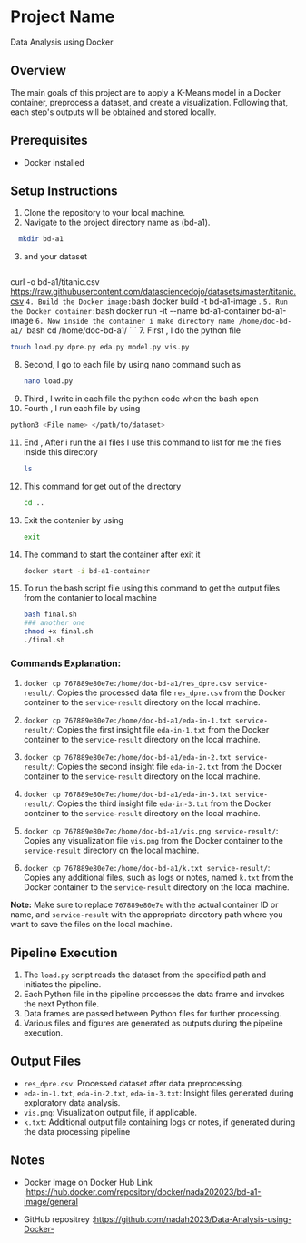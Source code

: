 # Project Name
Data Analysis using Docker 

## Overview
The main goals of this project are to apply a K-Means model in a Docker container, preprocess a dataset, and create a visualization. Following that, each step's outputs will be obtained and stored locally.

## Prerequisites
- Docker installed

## Setup Instructions
1. Clone the repository to your local machine.
2. Navigate to the project directory name as (bd-a1).
 ```bash
   mkdir bd-a1
```
3. and your dataset 
   ```bash 
curl -o bd-a1/titanic.csv https://raw.githubusercontent.com/datasciencedojo/datasets/master/titanic.csv 
    ```
4. Build the Docker image:
    ```bash
    docker build -t bd-a1-image .
    ```
5. Run the Docker container:
    ```bash
    docker run -it --name bd-a1-container bd-a1-image
    ```
6. Now inside the container i make directory name /home/doc-bd-a1/ 
    ```bash
    cd  /home/doc-bd-a1/
    ```
7. First , I do the python file 
   ```bash
   touch load.py dpre.py eda.py model.py vis.py
   ```
8. Second, I go to each file by using  nano command such as 
   ```bash
   nano load.py
   ```
9. Third , I write in each file the python code when the bash open 
10. Fourth , I run each file by using 
   ```bash
   python3 <File name> </path/to/dataset>
   ```
11. End , After i run the all files I use this command to list for me the files inside this directory 
    ```bash
    ls
    ```
12. This command for get out of the directory 
    ```bash
    cd ..
    ```
13. Exit the contanier by using 
     ```bash
    exit
    ```
14. The command to start the container after exit it 
    ```bash
    docker start -i bd-a1-container 
    ```
15. To run the bash script file using this command to get the output files from the contanier to local machine
     ```bash
    bash final.sh
    ### another one
    chmod +x final.sh
    ./final.sh
    ```
 ### Commands Explanation:

1. `docker cp 767889e80e7e:/home/doc-bd-a1/res_dpre.csv service-result/`: Copies the processed data file `res_dpre.csv` from the Docker container to the `service-result` directory on the local machine.

2. `docker cp 767889e80e7e:/home/doc-bd-a1/eda-in-1.txt service-result/`: Copies the first insight file `eda-in-1.txt` from the Docker container to the `service-result` directory on the local machine.

3. `docker cp 767889e80e7e:/home/doc-bd-a1/eda-in-2.txt service-result/`: Copies the second insight file `eda-in-2.txt` from the Docker container to the `service-result` directory on the local machine.

4. `docker cp 767889e80e7e:/home/doc-bd-a1/eda-in-3.txt service-result/`: Copies the third insight file `eda-in-3.txt` from the Docker container to the `service-result` directory on the local machine.

5. `docker cp 767889e80e7e:/home/doc-bd-a1/vis.png service-result/`: Copies any visualization file `vis.png` from the Docker container to the `service-result` directory on the local machine.

6. `docker cp 767889e80e7e:/home/doc-bd-a1/k.txt service-result/`: Copies any additional files, such as logs or notes, named `k.txt` from the Docker container to the `service-result` directory on the local machine.

**Note:** Make sure to replace `767889e80e7e` with the actual container ID or name, and `service-result` with the appropriate directory path where you want to save the files on the local machine.

## Pipeline Execution
1. The `load.py` script reads the dataset from the specified path and initiates the pipeline.
2. Each Python file in the pipeline processes the data frame and invokes the next Python file.
3. Data frames are passed between Python files for further processing.
4. Various files and figures are generated as outputs during the pipeline execution.

## Output Files

- `res_dpre.csv`: Processed dataset after data preprocessing.
- `eda-in-1.txt`, `eda-in-2.txt`, `eda-in-3.txt`: Insight files generated during exploratory data analysis.
- `vis.png`: Visualization output file, if applicable.
- `k.txt`: Additional output file containing logs or notes, if generated during the data processing pipeline

## Notes

-  Docker Image on Docker Hub Link :https://hub.docker.com/repository/docker/nada202023/bd-a1-image/general

- GitHub repositrey :https://github.com/nadah2023/Data-Analysis-using-Docker-




